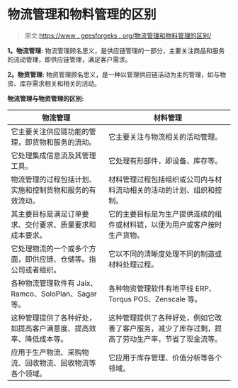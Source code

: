# 物流管理和物料管理的区别

> 原文:[https://www . geesforgeks . org/物流管理和物料管理的区别/](https://www.geeksforgeeks.org/difference-between-logistic-management-and-material-management/)

**1。物流管理:**
物流管理顾名思义，是供应链管理的一部分，主要关注商品和服务的流动管理，即供应链管理，满足客户需求。

**2。物资管理:**
物资管理顾名思义，是一种以管理供应链活动为主的管理，如与物资、库存需求相关和相关的活动。

**物流管理与物资管理的区别:**

<center>

| 物流管理 | 材料管理 |
| --- | --- |
| 它主要关注供应链功能的管理，即货物和服务的流动。 | 它主要关注与物流相关的活动管理。 |
| 它处理集成信息流及其管理工具。 | 它处理有形部件，即设备、库存等。 |
| 物流管理的过程包括计划、实施和控制货物和服务的有效流动。 | 材料管理过程包括组织或公司内与材料流动相关的活动的计划、组织和控制。 |
| 其主要目标是满足订单要求、交付要求、质量要求和成本要求。 | 它的主要目标是为生产提供连续的组件或材料链，以便为用户或客户按时生产货物。 |
| 它处理物流的一个或多个方面，即供应链、仓储等。指公司或者组织。 | 它以不同的清晰度处理不同的制造或材料处理过程。 |
| 各种物流管理软件有 Jaix、Ramco、SoloPlan、Sagar 等。 | 各种物资管理软件有地平线 ERP、Torqus POS、Zenscale 等。 |
| 这种管理提供了各种好处，如提高客户满意度、提高效率、降低成本等。 | 这种管理提供了各种好处，例如它改善了客户服务，减少了库存过剩，提高了劳动生产率，节省了现金流等。 |
| 应用于生产物流、采购物流、回收物流、回收物流等各个领域。 | 它应用于库存管理、价值分析等各个领域。 |

</center>